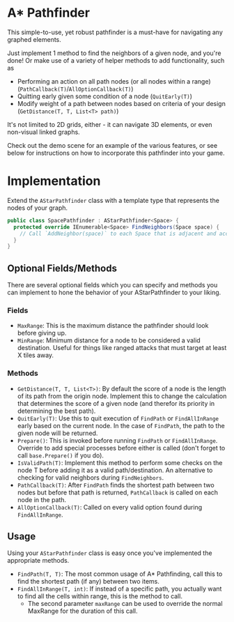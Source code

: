 # A* Pathfinder

This simple-to-use, yet robust pathfinder is a must-have for navigating any graphed elements.

Just implement 1 method to find the neighbors of a given node, and you're done! Or make 
use of a variety of helper methods to add functionality, such as

* Performing an action on all path nodes (or all nodes within a range) 
  (`PathCallback(T)`/`AllOptionCallback(T)`)
* Quitting early given some condition of a node (`QuitEarly(T)`)
* Modify weight of a path between nodes based on criteria of your design
  (`GetDistance(T, T, List<T> path)`)

It's not limited to 2D grids, either - it can navigate 3D elements, or even non-visual 
linked graphs.

Check out the demo scene for an example of the various features, or see below for 
instructions on how to incorporate this pathfinder into your game. 

# Implementation

Extend the `AStarPathfinder` class with a template type that represents the nodes of your graph.

```csharp
public class SpacePathfinder : AStarPathfinder<Space> {
  protected override IEnumerable<Space> FindNeighbors(Space space) {
    // Call `AddNeighbor(space)` to each Space that is adjacent and accessible to `space`.
  }
}
```

## Optional Fields/Methods

There are several optional fields which you can specify and methods you can implement
to hone the behavior of your AStarPathfinder to your liking.

### Fields

* `MaxRange`: This is the maximum distance the pathfinder should look before giving up.
* `MinRange`: Minimum distance for a node to be considered a valid destination. Useful for
  things like ranged attacks that must target at least X tiles away.

### Methods

* `GetDistance(T, T, List<T>)`: By default the score of a node is the length of its path
  from the origin node. Implement this to change the calculation that determines the
  score of a given node (and therefor its priority in determining the best path).
* `QuitEarly(T)`: Use this to quit execution of `FindPath` or `FindAllInRange` early
  based on the current node. In the case of `FindPath`, the path to the given node
  will be returned.
* `Prepare()`: This is invoked before running `FindPath` or `FindAllInRange`. Override
  to add special processes before either is called (don't forget to call `base.Prepare()`
  if you do).
* `IsValidPath(T)`: Implement this method to perform some checks on the node T before
  adding it as a valid path/destination. An alternative to checking for valid neighbors
  during `FindNeighbors`.
* `PathCallback(T)`: After `FindPath` finds the shortest path between two nodes but
  before that path is returned, `PathCallback` is called on each node in the path.
* `AllOptionCallback(T)`: Called on every valid option found during `FindAllInRange`.

## Usage

Using your `AStarPathfinder` class is easy once you've implemented the appropriate 
methods.

* `FindPath(T, T)`: The most common usage of A* Pathfinding, call this to find the 
  shortest path (if any) between two items.
* `FindAllInRange(T, int)`: If instead of a specific path, you actually want to find all
  the cells within range, this is the method to call.
  * The second parameter `maxRange` can be used to override the normal MaxRange for
    the duration of this call.
